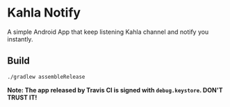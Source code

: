# Kahla Notify

A simple Android App that keep listening Kahla channel and notify you instantly.

## Build

```bash
./gradlew assembleRelease
```

**Note: The app released by Travis CI is signed with `debug.keystore`. DON'T TRUST IT!**
